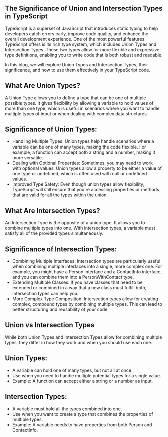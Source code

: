 
## The Significance of Union and Intersection Types in TypeScript

TypeScript is a superset of JavaScript that introduces static typing to help developers catch errors early, improve code quality, and enhance the overall development experience. One of the most powerful features TypeScript offers is its rich type system, which includes Union Types and Intersection Types. These two types allow for more flexible and expressive type definitions, enabling you to write code that is both robust and readable.

In this blog, we will explore Union Types and Intersection Types, their significance, and how to use them effectively in your TypeScript code.

## What Are Union Types?
A Union Type allows you to define a type that can be one of multiple possible types. It gives flexibility by allowing a variable to hold values of more than one type, which is useful in scenarios where you want to handle multiple types of input or when dealing with complex data structures.

## Significance of Union Types:
* Handling Multiple Types: Union types help handle scenarios where a variable can be one of many types, making the code flexible. For     example, a function can accept both a string and a number, making it more versatile.
* Dealing with Optional Properties: Sometimes, you may need to work with optional values. Union types allow a property to be either a value of one type or undefined, which is often used with null or undefined values.
* Improved Type Safety: Even though union types allow flexibility, TypeScript will still ensure that you're accessing properties or methods that are valid for all the types within the union.


## What Are Intersection Types?
An Intersection Type is the opposite of a union type. It allows you to combine multiple types into one. With intersection types, a variable must satisfy all of the provided types simultaneously.

## Significance of Intersection Types:
* Combining Multiple Interfaces: Intersection types are particularly useful when combining multiple interfaces into a single, more complex one. For example, you might have a Person interface and a ContactInfo interface, and you can combine them into a PersonWithContact type.
* Extending Multiple Classes: If you have classes that need to be extended or combined in a way that a new class must fulfill both, intersection types can help you.
* More Complex Type Composition: Intersection types allow for creating complex, compound types by combining multiple types. This can lead to better structuring and reusability of your code.

## Union vs Intersection Types
While both Union Types and Intersection Types allow for combining multiple types, they differ in how they work and when you should use each one.

## Union Types:
* A variable can hold one of many types, but not all at once.
* Use when you need to handle multiple potential types for a single value.
* Example: A function can accept either a string or a number as input.

## Intersection Types:
* A variable must hold all the types combined into one.
* Use when you want to create a type that combines the properties of multiple types.
* Example: A variable needs to have properties from both Person and ContactInfo.